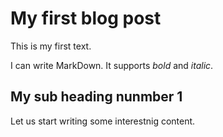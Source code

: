 # My first blog post

This is my first text.

I can write MarkDown. It supports _bold_ and *italic*.

## My sub heading nunmber 1

Let us start writing some interestnig content.
